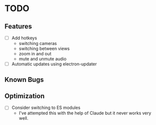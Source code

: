# TODO

## Features

- [ ] Add hotkeys
  - switching cameras
  - switching between views
  - zoom in and out
  - mute and unmute audio
- [ ] Automatic updates using electron-updater

## Known Bugs

## Optimization

- [ ] Consider switching to ES modules
  - I've attempted this with the help of Claude but it never works very well.
